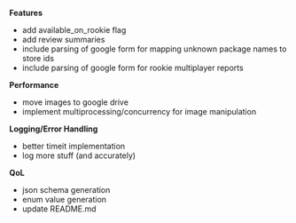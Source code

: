**Features**
- add available_on_rookie flag
- add review summaries
- include parsing of google form for mapping unknown package names to store ids
- include parsing of google form for rookie multiplayer reports

**Performance**
- move images to google drive
- implement multiprocessing/concurrency for image manipulation

**Logging/Error Handling**
- better timeit implementation
- log more stuff (and accurately)
  
**QoL**
- json schema generation
- enum value generation
- update README.md